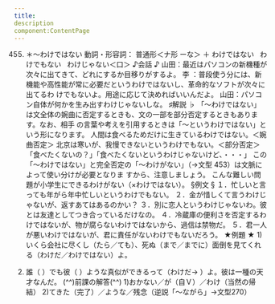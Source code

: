```yaml
---
title:
description
component:ContentPage
---
```



455. ＊～わけではない
動詞・形容詞： 普通形＜ナ形 ーな＞ ＋ わけではない
  わけでもない
  わけじゃない＜口＞
♪会話 ♪
山田：最近はパソコンの新機種が次々に出てきて、どれにするか目移りがするよ。
李 ：普段使う分には、新機能や高性能が常に必要だというわけではないし、革命的なソフトが次々に出てるわ けでもないよ。用途に応じて決めればいいんだよ。
山田：パソコン自体が何かを生み出すわけじゃないしな。
♯解説 ♭
「～わけではない」は文全体の婉曲に否定するときも、文の一部を部分否定するときもあります。なお、相手 の言葉や考えを引用するときは「～というわけではない」という形になります。
人間は食べるためだけに生きているわけではない。＜婉曲否定＞ 北京は寒いが、我慢できないというわけでもない。＜部分否定＞ 「食べたくないの？」「食べたくないというわけじゃないけど、・・・」
この「～わけではない」と完全否定の「～わけがない」（→文型 453）は文脈によって使い分けが必要となりま すから、注意しましょう。
こんな難しい問題が小学生にできるわけがない（×わけではない）。
§例文 §
１．忙しいと言っても年がら年中忙しいというわけでもない。
２．金が惜しくて言うわけじゃないが、返すあてはあるのかい？
３．別に恋人というわけじゃないわ。彼とは友達としてつき合っているだけなの。
４．冷蔵庫の便利さを否定するわけではないが、物が腐らないわけではないから、過信は禁物だ。
５．君一人が悪いわけではないが、君に責任がないわけでもないだろう。
★例題 ★
1)いくら会社に尽くし（たら／ても）、死ぬ（まで／までに）面倒を見てくれる（わけだ／わけではない）よ。
2) 誰（ ）でも彼（ ）ような真似ができるって（わけだ→ ）よ。彼は一種の天才なんだ。
(^^)前課の解答(^^)
1)おかない／が（自Ｖ）／わけ（当然の帰結）
2)てきた（完了）／ような／残念（逆説「～ながら」→文型270）

